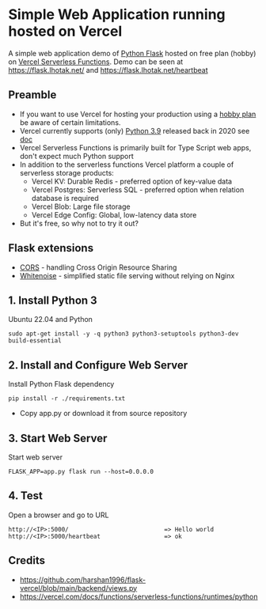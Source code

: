 # Simple Web Application running hosted on Vercel

A simple web application demo of [Python Flask](https://flask.palletsprojects.com/) hosted on free plan (hobby)
on [Vercel Serverless Functions](https://vercel.com/).
Demo can be seen at https://flask.lhotak.net/ and https://flask.lhotak.net/heartbeat

## Preamble

* If you want to use Vercel for hosting your production using
  a [hobby plan](https://vercel.com/docs/accounts/plans/hobby) be aware of certain limitations.
* Vercel currently supports (only) [Python 3.9](https://www.python.org/downloads/release/python-390/) released back in
  2020 see [doc](https://vercel.com/docs/functions/serverless-functions/runtimes/python)
* Vercel Serverless Functions is primarily built for Type Script web apps, don't expect much Python support
* In addition to the serverless functions Vercel platform a couple of serverless storage products:
    * Vercel KV: Durable Redis - preferred option of key-value data
    * Vercel Postgres: Serverless SQL - preferred option when relation database is required
    * Vercel Blob: Large file storage
    * Vercel Edge Config: Global, low-latency data store
* But it's free, so why not to try it out?

## Flask extensions
* [CORS](https://flask-cors.readthedocs.io/en/latest/) - handling Cross Origin Resource Sharing 
* [Whitenoise](https://whitenoise.readthedocs.io/en/latest/) - simplified static file serving without relying on Nginx


## 1. Install Python 3

Ubuntu 22.04 and Python

    sudo apt-get install -y -q python3 python3-setuptools python3-dev build-essential

## 2. Install and Configure Web Server

Install Python Flask dependency

    pip install -r ./requirements.txt

- Copy app.py or download it from source repository

## 3. Start Web Server

Start web server

    FLASK_APP=app.py flask run --host=0.0.0.0

## 4. Test

Open a browser and go to URL

    http://<IP>:5000/                           => Hello world
    http://<IP>:5000/heartbeat                  => ok

## Credits

* https://github.com/harshan1996/flask-vercel/blob/main/backend/views.py
* https://vercel.com/docs/functions/serverless-functions/runtimes/python
